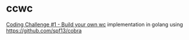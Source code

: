 # ccwc

[Coding Challenge #1 - Build your own wc](https://codingchallenges.substack.com/p/coding-challenge-1) implementation in golang using https://github.com/spf13/cobra
